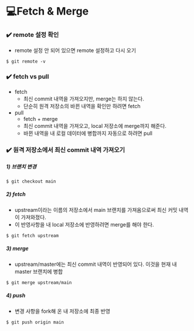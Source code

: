 # 💻Fetch & Merge

### ✔️ remote 설정 확인

- remote 설정 안 되어 있으면 remote 설정하고 다시 오기

```
$ git remote -v
```

### ✔️ fetch vs pull

- fetch
    - 최신 commit 내역을 가져오지만, merge는 하지 않는다.
    - 단순히 원격 저장소의 바뀐 내역을 확인만 하려면 fetch
- pull
    - fetch + merge
    - 최신 commit 내역을 가져오고, local 저장소에 merge까지 해준다.
    - 바뀐 내역을 내 로컬 데이터에 병합까지 자동으로 하려면 pull


### ✔️ 원격 저장소에서 최신 commit 내역 가져오기

##### 1) 브랜치 변경

```
$ git checkout main
```

##### 2) fetch

- upstream이라는 이름의 저장소에서 main 브랜치를 가져옴으로써 최신 커밋 내역이 가져와졌다.
- 이 반영사항을 내 local 저장소에 반영하려면 merge를 해야 한다.

```
$ git fetch upstream
```

##### 3) merge

- upstream/master에는 최신 commit 내역이 반영되어 있다. 이것을 현재 내 master 브랜치에 병합 

```
$ git merge upstream/main
```

##### 4) push

- 변경 사항을 fork해 온 내 저장소에 최종 반영

```
$ git push origin main
```